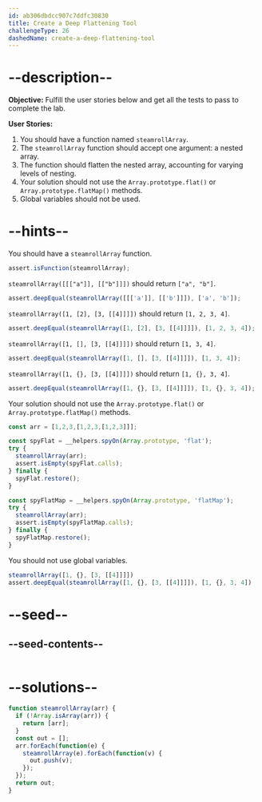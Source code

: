 ```yaml
---
id: ab306dbdcc907c7ddfc30830
title: Create a Deep Flattening Tool
challengeType: 26
dashedName: create-a-deep-flattening-tool
---
```


# --description--

**Objective:** Fulfill the user stories below and get all the tests to pass to complete the lab.

**User Stories:**

1. You should have a function named `steamrollArray`.
1. The `steamrollArray` function should accept one argument: a nested array.
1. The function should flatten the nested array, accounting for varying levels of nesting.
1. Your solution should not use the `Array.prototype.flat()` or `Array.prototype.flatMap()` methods.
1. Global variables should not be used.

# --hints--

You should have a `steamrollArray` function.

```js
assert.isFunction(steamrollArray);
```

`steamrollArray([[["a"]], [["b"]]])` should return `["a", "b"]`.

```js
assert.deepEqual(steamrollArray([[['a']], [['b']]]), ['a', 'b']);
```

`steamrollArray([1, [2], [3, [[4]]]])` should return `[1, 2, 3, 4]`.

```js
assert.deepEqual(steamrollArray([1, [2], [3, [[4]]]]), [1, 2, 3, 4]);
```

`steamrollArray([1, [], [3, [[4]]]])` should return `[1, 3, 4]`.

```js
assert.deepEqual(steamrollArray([1, [], [3, [[4]]]]), [1, 3, 4]);
```

`steamrollArray([1, {}, [3, [[4]]]])` should return `[1, {}, 3, 4]`.

```js
assert.deepEqual(steamrollArray([1, {}, [3, [[4]]]]), [1, {}, 3, 4]);
```

Your solution should not use the `Array.prototype.flat()` or `Array.prototype.flatMap()` methods.

```js
const arr = [1,2,3,[1,2,3,[1,2,3]]];

const spyFlat = __helpers.spyOn(Array.prototype, 'flat');
try {
  steamrollArray(arr);
  assert.isEmpty(spyFlat.calls);
} finally {
  spyFlat.restore();
}

const spyFlatMap = __helpers.spyOn(Array.prototype, 'flatMap');
try {
  steamrollArray(arr);
  assert.isEmpty(spyFlatMap.calls);
} finally {
  spyFlatMap.restore();
}
```

You should not use global variables.

```js
steamrollArray([1, {}, [3, [[4]]]])
assert.deepEqual(steamrollArray([1, {}, [3, [[4]]]]), [1, {}, 3, 4])
```

# --seed--

## --seed-contents--

```js

```

# --solutions--

```js
function steamrollArray(arr) {
  if (!Array.isArray(arr)) {
    return [arr];
  }
  const out = [];
  arr.forEach(function(e) {
    steamrollArray(e).forEach(function(v) {
      out.push(v);
    });
  });
  return out;
}
```
